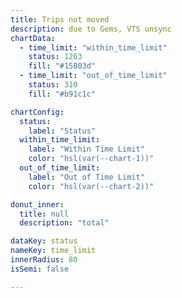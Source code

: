 ```yaml
---
title: Trips not moved 
description: due to Gems, VTS unsync
chartData:
  - time_limit: "within_time_limit"
    status: 1263
    fill: "#15803d"
  - time_limit: "out_of_time_limit"
    status: 310
    fill: "#b91c1c"

chartConfig:
  status:
    label: "Status"
  within_time_limit:
    label: "Within Time Limit"
    color: "hsl(var(--chart-1))"
  out_of_time_limit:
    label: "Out of Time Limit"
    color: "hsl(var(--chart-2))"

donut_inner:
  title: null
  description: "total"

dataKey: status
nameKey: time_limit
innerRadius: 80
isSemi: false

---
```

